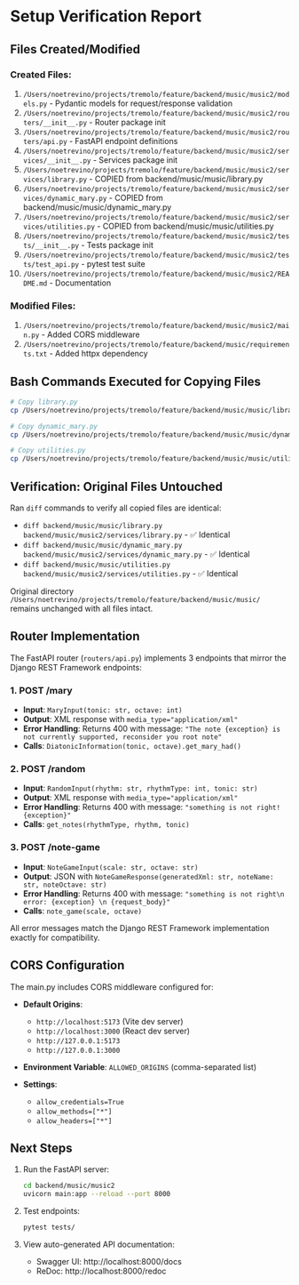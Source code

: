 # Setup Verification Report

## Files Created/Modified

### Created Files:
1. `/Users/noetrevino/projects/tremolo/feature/backend/music/music2/models.py` - Pydantic models for request/response validation
2. `/Users/noetrevino/projects/tremolo/feature/backend/music/music2/routers/__init__.py` - Router package init
3. `/Users/noetrevino/projects/tremolo/feature/backend/music/music2/routers/api.py` - FastAPI endpoint definitions
4. `/Users/noetrevino/projects/tremolo/feature/backend/music/music2/services/__init__.py` - Services package init
5. `/Users/noetrevino/projects/tremolo/feature/backend/music/music2/services/library.py` - COPIED from backend/music/music/library.py
6. `/Users/noetrevino/projects/tremolo/feature/backend/music/music2/services/dynamic_mary.py` - COPIED from backend/music/music/dynamic_mary.py
7. `/Users/noetrevino/projects/tremolo/feature/backend/music/music2/services/utilities.py` - COPIED from backend/music/music/utilities.py
8. `/Users/noetrevino/projects/tremolo/feature/backend/music/music2/tests/__init__.py` - Tests package init
9. `/Users/noetrevino/projects/tremolo/feature/backend/music/music2/tests/test_api.py` - pytest test suite
10. `/Users/noetrevino/projects/tremolo/feature/backend/music/music2/README.md` - Documentation

### Modified Files:
1. `/Users/noetrevino/projects/tremolo/feature/backend/music/music2/main.py` - Added CORS middleware
2. `/Users/noetrevino/projects/tremolo/feature/backend/music/requirements.txt` - Added httpx dependency

## Bash Commands Executed for Copying Files

```bash
# Copy library.py
cp /Users/noetrevino/projects/tremolo/feature/backend/music/music/library.py /Users/noetrevino/projects/tremolo/feature/backend/music/music2/services/library.py

# Copy dynamic_mary.py
cp /Users/noetrevino/projects/tremolo/feature/backend/music/music/dynamic_mary.py /Users/noetrevino/projects/tremolo/feature/backend/music/music2/services/dynamic_mary.py

# Copy utilities.py
cp /Users/noetrevino/projects/tremolo/feature/backend/music/music/utilities.py /Users/noetrevino/projects/tremolo/feature/backend/music/music2/services/utilities.py
```

## Verification: Original Files Untouched

Ran `diff` commands to verify all copied files are identical:
- `diff backend/music/music/library.py backend/music/music2/services/library.py` - ✅ Identical
- `diff backend/music/music/dynamic_mary.py backend/music/music2/services/dynamic_mary.py` - ✅ Identical
- `diff backend/music/music/utilities.py backend/music/music2/services/utilities.py` - ✅ Identical

Original directory `/Users/noetrevino/projects/tremolo/feature/backend/music/music/` remains unchanged with all files intact.

## Router Implementation

The FastAPI router (`routers/api.py`) implements 3 endpoints that mirror the Django REST Framework endpoints:

### 1. POST /mary
- **Input**: `MaryInput(tonic: str, octave: int)`
- **Output**: XML response with `media_type="application/xml"`
- **Error Handling**: Returns 400 with message: `"The note {exception} is not currently supported, reconsider you root note"`
- **Calls**: `DiatonicInformation(tonic, octave).get_mary_had()`

### 2. POST /random
- **Input**: `RandomInput(rhythm: str, rhythmType: int, tonic: str)`
- **Output**: XML response with `media_type="application/xml"`
- **Error Handling**: Returns 400 with message: `"something is not right!{exception}"`
- **Calls**: `get_notes(rhythmType, rhythm, tonic)`

### 3. POST /note-game
- **Input**: `NoteGameInput(scale: str, octave: str)`
- **Output**: JSON with `NoteGameResponse(generatedXml: str, noteName: str, noteOctave: str)`
- **Error Handling**: Returns 400 with message: `"something is not right\n error: {exception} \n {request_body}"`
- **Calls**: `note_game(scale, octave)`

All error messages match the Django REST Framework implementation exactly for compatibility.

## CORS Configuration

The main.py includes CORS middleware configured for:
- **Default Origins**:
  - `http://localhost:5173` (Vite dev server)
  - `http://localhost:3000` (React dev server)
  - `http://127.0.0.1:5173`
  - `http://127.0.0.1:3000`

- **Environment Variable**: `ALLOWED_ORIGINS` (comma-separated list)
- **Settings**:
  - `allow_credentials=True`
  - `allow_methods=["*"]`
  - `allow_headers=["*"]`

## Next Steps

1. Run the FastAPI server:
   ```bash
   cd backend/music/music2
   uvicorn main:app --reload --port 8000
   ```

2. Test endpoints:
   ```bash
   pytest tests/
   ```

3. View auto-generated API documentation:
   - Swagger UI: http://localhost:8000/docs
   - ReDoc: http://localhost:8000/redoc
